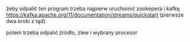żeby odpalić ten program trzeba najpierw uruchomić zookepera i kafkę
https://kafka.apache.org/11/documentation/streams/quickstart (pierwsze dwa kroki z tąd)

potem trzeba odpalić źródło, zlew i wybrany procesor
